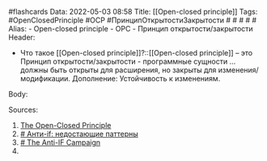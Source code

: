 #flashcards 
Data: 2022-05-03 08:58
Title: [[Open-closed principle]]
Tags: #OpenClosedPrinciple #OCP #ПринципОткрытостиЗакрытости # # # # #
Alias:
	- Open-closed principle
	- OPC
	- Принцип открытости/закрытости
Header:
- Что такое [[Open-closed principle]]?::[[Open-closed principle]] – это Принцип открытости/закрытости - программные сущности … должны быть открыты для расширения, но закрыты для изменения/модификации. Дополнение: Устойчивость к изменениям.
<!--SR:!2023-11-03,10,390-->

Body:

Sources:
1) [The Open-Closed Principle](https://web.archive.org/web/20150905211525/http://www.objectmentor.com/resources/articles/ocp.pdf)
2) [# Анти-if: недостающие паттерны](https://habr.com/ru/company/otus/blog/571202/)
3) [# The Anti-IF Campaign](https://francescocirillo.com/products/the-anti-if-campaign)
4) 

